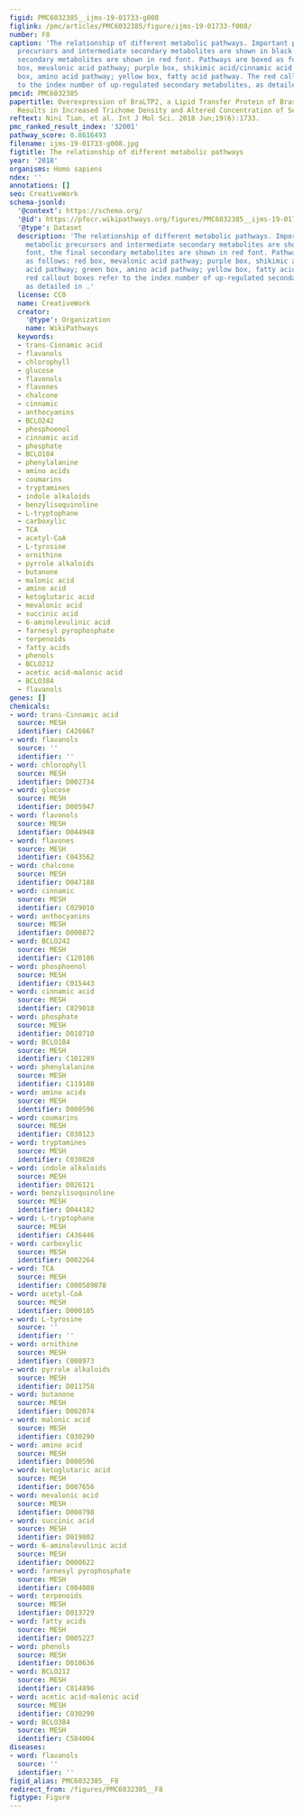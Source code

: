 ```yaml
---
figid: PMC6032385__ijms-19-01733-g008
figlink: /pmc/articles/PMC6032385/figure/ijms-19-01733-f008/
number: F8
caption: 'The relationship of different metabolic pathways. Important primary metabolic
  precursors and intermediate secondary metabolites are shown in black font, the final
  secondary metabolites are shown in red font. Pathways are boxed as follows: red
  box, mevalonic acid pathway; purple box, shikimic acid/cinnamic acid pathway; green
  box, amino acid pathway; yellow box, fatty acid pathway. The red callout boxes refer
  to the index number of up-regulated secondary metabolites, as detailed in .'
pmcid: PMC6032385
papertitle: Overexpression of BraLTP2, a Lipid Transfer Protein of Brassica napus,
  Results in Increased Trichome Density and Altered Concentration of Secondary Metabolites.
reftext: Nini Tian, et al. Int J Mol Sci. 2018 Jun;19(6):1733.
pmc_ranked_result_index: '32001'
pathway_score: 0.8616493
filename: ijms-19-01733-g008.jpg
figtitle: The relationship of different metabolic pathways
year: '2018'
organisms: Homo sapiens
ndex: ''
annotations: []
seo: CreativeWork
schema-jsonld:
  '@context': https://schema.org/
  '@id': https://pfocr.wikipathways.org/figures/PMC6032385__ijms-19-01733-g008.html
  '@type': Dataset
  description: 'The relationship of different metabolic pathways. Important primary
    metabolic precursors and intermediate secondary metabolites are shown in black
    font, the final secondary metabolites are shown in red font. Pathways are boxed
    as follows: red box, mevalonic acid pathway; purple box, shikimic acid/cinnamic
    acid pathway; green box, amino acid pathway; yellow box, fatty acid pathway. The
    red callout boxes refer to the index number of up-regulated secondary metabolites,
    as detailed in .'
  license: CC0
  name: CreativeWork
  creator:
    '@type': Organization
    name: WikiPathways
  keywords:
  - trans-Cinnamic acid
  - flavanols
  - chlorophyll
  - glucose
  - flavonols
  - flavones
  - chalcone
  - cinnamic
  - anthocyanins
  - BCLO242
  - phosphoenol
  - cinnamic acid
  - phosphate
  - BCLO184
  - phenylalanine
  - amino acids
  - coumarins
  - tryptamines
  - indole alkaloids
  - benzylisoquinoline
  - L-tryptophane
  - carboxylic
  - TCA
  - acetyl-CoA
  - L-tyrosine
  - ornithine
  - pyrrole alkaloids
  - butanone
  - malonic acid
  - amino acid
  - ketoglutaric acid
  - mevalonic acid
  - succinic acid
  - 6-aminolevulinic acid
  - farnesyl pyrophosphate
  - terpenoids
  - fatty acids
  - phenols
  - BCLO212
  - acetic acid-malonic acid
  - BCLO384
  - flavanols
genes: []
chemicals:
- word: trans-Cinnamic acid
  source: MESH
  identifier: C426667
- word: flavanols
  source: ''
  identifier: ''
- word: chlorophyll
  source: MESH
  identifier: D002734
- word: glucose
  source: MESH
  identifier: D005947
- word: flavonols
  source: MESH
  identifier: D044948
- word: flavones
  source: MESH
  identifier: C043562
- word: chalcone
  source: MESH
  identifier: D047188
- word: cinnamic
  source: MESH
  identifier: C029010
- word: anthocyanins
  source: MESH
  identifier: D000872
- word: BCLO242
  source: MESH
  identifier: C120186
- word: phosphoenol
  source: MESH
  identifier: C015443
- word: cinnamic acid
  source: MESH
  identifier: C029010
- word: phosphate
  source: MESH
  identifier: D010710
- word: BCLO184
  source: MESH
  identifier: C101289
- word: phenylalanine
  source: MESH
  identifier: C119108
- word: amino acids
  source: MESH
  identifier: D000596
- word: coumarins
  source: MESH
  identifier: C030123
- word: tryptamines
  source: MESH
  identifier: C030820
- word: indole alkaloids
  source: MESH
  identifier: D026121
- word: benzylisoquinoline
  source: MESH
  identifier: D044182
- word: L-tryptophane
  source: MESH
  identifier: C436446
- word: carboxylic
  source: MESH
  identifier: D002264
- word: TCA
  source: MESH
  identifier: C000589078
- word: acetyl-CoA
  source: MESH
  identifier: D000105
- word: L-tyrosine
  source: ''
  identifier: ''
- word: ornithine
  source: MESH
  identifier: C008973
- word: pyrrole alkaloids
  source: MESH
  identifier: D011758
- word: butanone
  source: MESH
  identifier: D002074
- word: malonic acid
  source: MESH
  identifier: C030290
- word: amino acid
  source: MESH
  identifier: D000596
- word: ketoglutaric acid
  source: MESH
  identifier: D007656
- word: mevalonic acid
  source: MESH
  identifier: D008798
- word: succinic acid
  source: MESH
  identifier: D019802
- word: 6-aminolevulinic acid
  source: MESH
  identifier: D000622
- word: farnesyl pyrophosphate
  source: MESH
  identifier: C004808
- word: terpenoids
  source: MESH
  identifier: D013729
- word: fatty acids
  source: MESH
  identifier: D005227
- word: phenols
  source: MESH
  identifier: D010636
- word: BCLO212
  source: MESH
  identifier: C014896
- word: acetic acid-malonic acid
  source: MESH
  identifier: C030290
- word: BCLO384
  source: MESH
  identifier: C584004
diseases:
- word: flavanols
  source: ''
  identifier: ''
figid_alias: PMC6032385__F8
redirect_from: /figures/PMC6032385__F8
figtype: Figure
---
```

